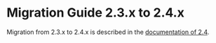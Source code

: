 <a id="migration-2-4"></a>
# Migration Guide 2.3.x to 2.4.x

Migration from 2.3.x to 2.4.x is described in the 
[documentation of 2.4](http://doc.akka.io/docs/akka/2.4/project/migration-guide-2.3.x-2.4.x.html).
